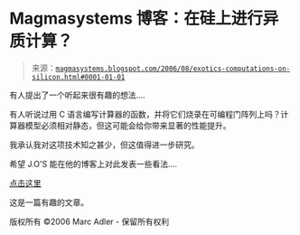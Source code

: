 <!--yml

分类：未分类

日期：2024-05-18 05:19:13

-->

# Magmasystems 博客：在硅上进行异质计算？

> 来源：[`magmasystems.blogspot.com/2006/08/exotics-computations-on-silicon.html#0001-01-01`](http://magmasystems.blogspot.com/2006/08/exotics-computations-on-silicon.html#0001-01-01)

有人提出了一个听起来很有趣的想法....

有人听说过用 C 语言编写计算器的函数，并将它们烧录在可编程门阵列上吗？计算器模型必须相对静态，但这可能会给你带来显著的性能提升。

我承认我对这项技术知之甚少，但这值得进一步研究。

希望 J.O'S 能在他的博客上对此发表一些看法....

[点击这里](http://news.taborcommunications.com/msgget.jsp?mid=733870&xsl=story.xsl)

这是一篇有趣的文章。

版权所有 ©2006 Marc Adler - 保留所有权利

